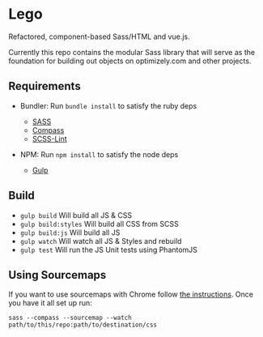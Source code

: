 Lego
====

Refactored, component-based Sass/HTML and vue.js.

Currently this repo contains the modular Sass library that will serve as the foundation for building out objects on optimizely.com and other projects.

## Requirements

- Bundler: Run `bundle install` to satisfy the ruby deps
  - [SASS](http://sass-lang.com/)
  - [Compass](http://compass-style.org/)
  - [SCSS-Lint](https://github.com/causes/scss-lint)

- NPM: Run  `npm install` to satisfy the node deps
  - [Gulp](http://gulpjs.com/)

## Build

- `gulp build` Will build all JS & CSS
- `gulp build:styles` Will build all CSS from SCSS
- `gulp build:js` Will build all JS
- `gulp watch` Will watch all JS & Styles and rebuild
- `gulp test` Will run the JS Unit tests using PhantomJS

## Using Sourcemaps

If you want to use sourcemaps with Chrome follow [the instructions](https://medium.com/@toolmantim/getting-started-with-css-sourcemaps-and-in-browser-sass-editing-b4daab987fb0). Once you have it all set up run:

    sass --compass --sourcemap --watch path/to/this/repo:path/to/destination/css


